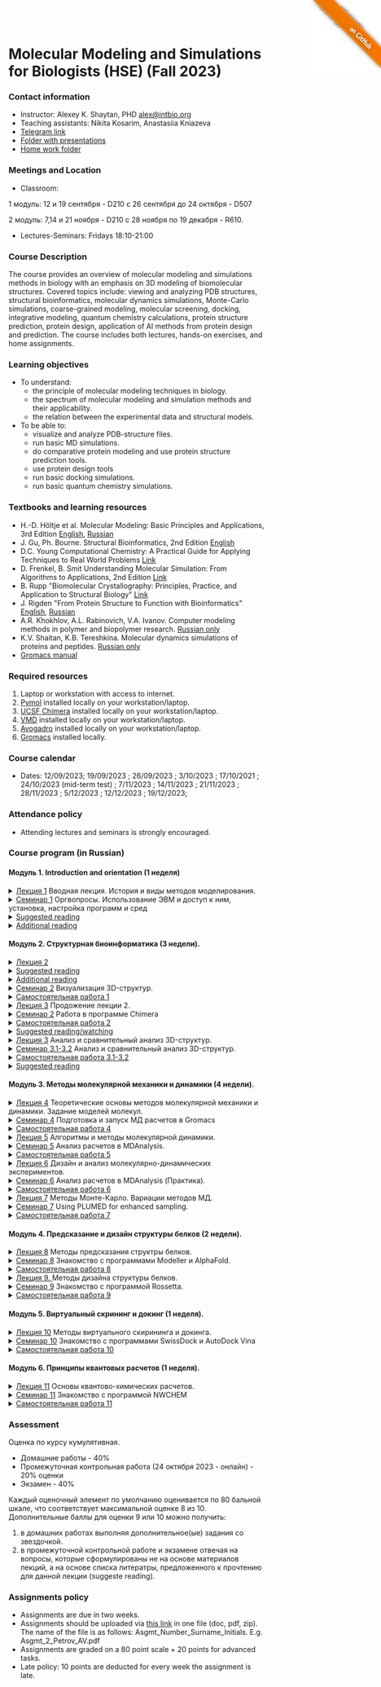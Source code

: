 <a href="https://github.com/intbio/mm_hse_2023/blob/main/index.md"><img style="position: absolute; top: 0; right: 0; border: 0;" src="gitimg.png" alt="To GitHub"></a>
# Molecular Modeling and Simulations for Biologists (HSE) (Fall 2023)

### Contact information
- Instructor: Alexey K. Shaytan, PHD alex@intbio.org
- Teaching assistants: Nikita Kosarim, Anastasiia Kniazeva
- [Telegram link](https://t.me/+QfwfoKvpB21iMTEy)
- [Folder with presentations]()
- [Home work folder](https://www.dropbox.com/request/PSyKaG2RNgJxzwlhsxx9)

### Meetings and Location
- Classroom:
  
1 модуль: 
12 и 19 сентября - D210
с 26 сентября до 24 октября - D507

2 модуль: 
7,14 и 21 ноября - D210
с 28 ноября по 19 декабря - R610.

- Lectures-Seminars: Fridays 18:10-21:00

### Course Description
The course provides an overview of molecular modeling and simulations methods in biology with an emphasis on 3D modeling of biomolecular structures. Covered topics include: viewing and analyzing PDB structures, structural bioinformatics, molecular dynamics simulations, Monte-Carlo simulations, coarse-grained modeling, molecular screening, docking, integrative modeling, quantum chemistry calculations, protein structure prediction, protein design, application of AI methods from protein design and prediction. The course includes both lectures, hands-on exercises, and home assignments.  

### Learning objectives
- To understand:
     - the principle of molecular modeling techniques in biology.
     - the spectrum of molecular modeling and simulation methods and their applicability.
     - the relation between the experimental data and structural models. 
- To be able to:
     - visualize and analyze PDB-structure files.
     - run basic MD simulations.
     - do comparative protein modeling and use protein structure prediction tools.
     - use protein design tools
     - run basic docking simulations.
     - run basic quantum chemistry simulations.

 
### Textbooks and learning resources
- H.-D. Höltje et al. Molecular Modeling: Basic Principles and Applications, 3rd Edition [English](https://www.wiley.com/en-us/Molecular+Modeling%3A+Basic+Principles+and+Applications%2C+3rd+Edition-p-9783527315680), [Russian](https://www.ozon.ru/context/detail/id/19483913/)
- J. Gu, Ph. Bourne. Structural Bioinformatics, 2nd Edition [English](https://www.wiley.com/en-us/Structural+Bioinformatics%2C+2nd+Edition-p-9780470181058)
- D.C. Young Computational Chemistry: A Practical Guide for Applying Techniques to Real World Problems [Link](https://onlinelibrary.wiley.com/doi/book/10.1002/0471220655)
-  D. Frenkel, B. Smit Understanding Molecular Simulation: From Algorithms to Applications, 2nd Edition [Link](https://www.elsevier.com/books/understanding-molecular-simulation/frenkel/978-0-12-267351-1)
- B. Rupp "Biomolecular Crystallography: Principles, Practice, and Application to Structural Biology" [Link](http://www.ruppweb.org/Garland/default.htm)
- J. Rigden "From Protein Structure to Function with Bioinformatics" [English](https://www.springer.com/gp/book/9789048180585), [Russian](https://urss.ru/cgi-bin/db.pl?lang=Ru&blang=ru&page=Book&id=180705)
- A.R. Khokhlov, A.L. Rabinovich, V.A. Ivanov. Computer modeling methods in polymer and biopolymer research.  [Russian only](http://urss.ru/cgi-bin/db.pl?lang=Ru&blang=ru&page=Book&id=106880)
- K.V. Shaitan, K.B. Tereshkina. Molecular dynamics simulations of proteins and peptides. [Russian only](https://istina.msu.ru/publications/book/10136512/)
- [Gromacs manual](https://manual.gromacs.org)


### Required resources
 1. Laptop or workstation with access to internet.
 2. [Pymol](https://pymol.org/2/) installed locally on your workstation/laptop.
 4. [UCSF Chimera](https://www.cgl.ucsf.edu/chimera/) installed locally on your workstation/laptop.
 5. [VMD](https://www.ks.uiuc.edu/Research/vmd/) installed locally on your workstation/laptop.
 6. [Avogadro](https://avogadro.cc) installed locally on your workstation/laptop.
 7. [Gromacs](https://www.gromacs.org) installed locally.

### Course calendar
- Dates: 12/09/2023; 19/09/2023 ; 26/09/2023 ; 3/10/2023 ; 17/10/2021 ; 24/10/2023 (mid-term test) ; 7/11/2023 ; 14/11/2023 ; 21/11/2023 ; 28/11/2023 ; 5/12/2023 ; 12/12/2023 ; 19/12/2023;  

### Attendance policy
- Attending lectures and seminars is strongly encouraged.

### Course program (in Russian)

#### Модуль 1. Introduction and orientation (1 неделя)
<details><summary><ins>Лекция 1</ins> Вводная лекция. История и виды методов моделирования.</summary> Понятия молекулярного моделирования, имитационного моделирования, интегративного моделирования. История развития методов молекулярной динамики, методов Монте-Карло. Подходы к созданию моделей структур по экспериментальным данным. Различные методы и границы их применимости. Понятия ab initio и in silico. Современные пакеты для молекулярного моделирования. Современные пакеты для визуализации PDB структур. Суперкомпьютеры в молекулярном моделировании.

<a href="https://www.dropbox.com/scl/fi/i9ikk93ojqf5pi6isp5dr/Lecture1.ppt?rlkey=fdzj6pa9tcswi5j0qkt0nl62k&dl=0">Слайды лекции.</a> 
<a href="https://distant.bioeng.ru/playback/presentation/2.0/playback.html?meetingId=4578ef0cf123b710b7e95fdbfa8fbcc844ec6bc3-1612787489424">Запись лекции.</a> 
<br>

</details>
     
<details><summary><ins>Семинар 1</ins> Оргвопросы. Использование ЭВМ и доступ к ним, установка, настройка программ и сред </summary> Использование ОС Линукс, установка и компиляция программ. Использование репозиториев, GitHub. Установка и использование программ визуализации структур.
     
<!--- <a href="https://intbio.org/mol_model_course_2023/workshops/workshop1"> Протокол семинара </a> --->
     
</details>
<!--- 
<details><summary><ins>Самостоятельная работа 1</ins></summary> 
 см. протокол семинара
     
</details>
--->
<details><summary><ins>Suggested reading</ins></summary>
     
- <a href="https://www.dropbox.com/s/vlkpzaiz0twzlsl/mol_model_history.pdf?dl=0">Методы молекулярного и интегративного моделирования в структурной биологии</a>
<br>
- <a href="https://www.ncbi.nlm.nih.gov/pmc/articles/PMC5980623/">John Kendrew and myoglobin: Protein structure determination in the 1950s</a><br>
- <a href="https://febs.onlinelibrary.wiley.com/doi/full/10.1111/febs.12796">A brief history of macromolecular crystallography, illustrated by a family tree and its Nobel fruits</a><br>
- <a href="https://library.lanl.gov/cgi-bin/getfile?00326866.pdf">Metropolis, N. The Beginnig of the Monte Carlo Method</a><br>
- <a href="https://www.dropbox.com/s/cnvazv8n78ximdp/%D0%A8%D0%BD%D0%BE%D0%BB%D1%8C%D0%AD%D0%AD-%D0%93%D1%80%D0%B8%D0%B2%D1%86%D0%BE%D0%B2_%D0%9C%D0%94-%D0%BD%D0%B0%D1%87%D0%B0%D0%BB%D0%BE.pdf?dl=0">Э.Э. Шноль. "А.Г. Гривцов и молекулярная динамика - начало"</a><br>
</details>
<details><summary><ins>Additional reading</ins></summary>
- <a href="https://www.ncbi.nlm.nih.gov/pmc/articles/PMC3820920/#__sec1title">An Introduction to Biological NMR Spectroscopy</a><br>
</details>

#### Модуль 2. Структурная биоинформатика (3 недели).
<details><summary><ins>Лекция 2</ins></summary> Форматы хранения информации о структуре молекул (PDB, mmCIF, mol2, Z-матрицы и др.). Формат PDB, поля формата. Происхождение структурной информации, основные экспериментальные методы, представление данных. Основы методов РСА, ЯМР, криоЭМ. Элементарная ячейка кристалла, асиметричная единица, понятие BioAssembly, кристаллографическая и некристаллографическая симметрии структур. PDB: B-факторы, occupancy. PDB: специфика ЯМР структур. Правила описания белков, нуклеиновых кислот, липидов, лигандов. Тяжелоатомные и протонированные модели. Протонирование моделей. Базы данных структур. Базы PDB, NDB, MMDB, CCDC, EMDB. Поиск в базах данных, поиск по последовательности и по структуре. Форматы записи электронной плотности. Типичные проблемы в структурах, ротамеры боковых цепей. Определение качества PDB структур. Программы анализа качества структур. 


<a href="https://www.dropbox.com/scl/fi/c943pkect7qy5ix1tuoqx/Lecture2.ppt?rlkey=lqztcfokgeq1ezlhs0putejnx&dl=0">Слайды лекции.</a> 
</details>
<details><summary><ins>Suggested reading</ins></summary>
  - <a href="https://pdb101.rcsb.org/learn/guide-to-understanding-pdb-data/introduction">Introduction to PDB Data</a>
 </details>
 
<details><summary><ins>Additional reading</ins></summary>
 - <a href="ftp://ftp.wwpdb.org/pub/pdb/doc/format_descriptions/Format_v33_A4.pdf">PDB format description</a>
</details>

     
<details><summary><ins>Семинар 2</ins> Визуализация 3D-структур.</summary> Обзор различных программ (Pymol, Chimera, VMD, Maestro, CND3D, Coot). Программа Pymol. Загрузка структур. Выделение цепей, фрагментов последовательности. Различные представления. Построение поверхностей. Наложение структур. Протонирование моделей. Создание видео. Визуализация конформационных перестроек. Раскраска структуры по B-фактору и другим параметрам. Сравнение структуры с электронной плотностью.  Автоматизация в виде скриптов.

<br>
<a href="workshops/pymol">Описание и протокол семинара.</a>
</details>

<details><summary><ins>Самостоятельная работа 1</ins></summary> 
см. описание семинара
</details>

<details><summary><ins>Лекция 3</ins> Продожение лекции 2.</summary> Методы ЯМР. КриоЭМ. Особенности структур, полученных этими методами. Различные биомолекулы и их представление в PDB.

<a href="https://www.dropbox.com/scl/fi/c943pkect7qy5ix1tuoqx/Lecture2.ppt?rlkey=lqztcfokgeq1ezlhs0putejnx&dl=0">Слайды лекции.</a> 
</details>
     
<details><summary><ins>Семинар 2</ins> Работа в программе Chimera</summary> 

<br>
<a href="workshops/">Протокол семинара.</a>
</details>

<details><summary><ins>Самостоятельная работа 2</ins></summary> 
см. описание семинара
</details>
<details><summary><ins>Suggested reading/watching</ins></summary>
- <a href="https://mediatheque.lindau-nobel.org/recordings/36140/lecture-nmr-physics-structural-biology">Kurt Wutrich on NMR</a>
- <a href="https://link.springer.com/article/10.1007/s00216-018-0899-8">CryoEM</a>
</details>


<details><summary><ins>Лекция 3</ins> Анализ и сравнительный анализ 3D-структур.</summary> Виды визуализации структур, стерео-представление, ray-tracing. Определение вторичной структуры. Карты Рамачандрана.  Поверхность доступная растворителю. Водородные связи. Карты контактов. Структурные выравнивания и среднеквадратичное отклонение. Идентификация структурных доменов. Базы данных CDD и PFAM. Структурная классификация доменов (SCOP, CATH). Идентификация полостей и сайтов связывания. Электростатический и гидрофобный потенциалы. Определение состояний протонирования. Анализ симметрии. Анализ динамики, нормальные моды. Оценка свободной энергии сворачивания. Определение мультимеров.

<a href="https://www.dropbox.com/s/t93ok6dovz55j8a/Lecture3.ppt?dl=0">Слайды лекции.</a> 
</details>
     
<details><summary><ins>Семинар 3.1-3.2</ins> Анализ и сравнительный анализ 3D-структур.</summary> 
Работа с библиотекой MDAnalysis. Расчет растояний, углов, контактов. Расчет RMSD. Стркутурное выравнивание. Работа в программе Chimera. Структурные выранивания, струкутрное выравнивание последовательностей. Добавление водородов, программа REDUCE. Добавление зарядов, PDB2PQR. Рассчет pK, PROPKA. Расчет электростатического потенциала, APBS. Поиск водородных связей. Библиотека Prody. Анализ нормальных мод. Поиск родственных структур, определение консервативных остатков, визуализация.
<br>
<a href="workshops/3Dstruct_analysis">Протокол семинара.</a>
</details>

<details><summary><ins>Самостоятельная работа 3.1-3.2</ins></summary> 
см. описание семинара
</details>
<details><summary><ins>Suggested reading</ins></summary>
 - <a href="https://www.ncbi.nlm.nih.gov/pmc/articles/PMC208735/">D. Eisenberg, The discovery of the α-helix and β-sheet, the principal structural features of proteins</a>
 -  <a href="https://www.sciencedirect.com/science/article/abs/pii/S0065323308605203">J.S. Richardson, The Anatomy and Taxonomy of Protein Structure</a>
</details>


#### Модуль 3. Методы молекулярной механики и динамики (4 недели).

<details><summary><ins>Лекция 4</ins> Теоретические основы методов молекулярной механики и динамики. Задание моделей молекул. </summary> Молекулярно-механические модели, границы применимости. Основы классической механики: материальные точки, законы Ньютона, силы, энергия, Гамильтониан, обобщенные переменные, координаты реакции. Методы минимизации энергии. Уравнения движения. Траектории движения частиц, фазовое пространство. Численные подходы к решению уравнений движения. Алгоритмы Эйлера, Верле, Лип-Фрог. Неустойчивость траектроий и хаос. Обратимость по времени уравнений движения.  Типы взаимодействий в молекулярных системах.  Понятие силового поля и топологии молекулы. Единицы длины, времени, энергии. Основные типы взаимодействий: валентные, невалентные взаимодействия, связи, валентные, торсионные, ложноторсионные углы, потенциал Леннард-Джонса, заряды. Проблема учета электростатических взаимодействий. Силовые поля класса II. Поляризуемые силовые поля. Модели воды. Неявный растворитель. Основы статистической физики: распределение Больцмана-Гиббса, понятие энтропии, второй закон термодинамики. Парадокс обратимости. Гипотеза эргодичности. Понятие термодинамического ансамбля. Понятие свободной энергии, работы. Профили свободной энергии, потенциал средней силы. Неравновесные процессы. Равенство Джарзинского. 

<a href="https://www.dropbox.com/s/xl9scwmnn0hd6gy/Lecture4.ppt?dl=0">Слайды лекции.</a> 
</details>
     
<details><summary><ins>Семинар 4</ins> Подготовка и запуск МД расчетов в Gromacs</summary> 
<a href="workshops/MD2_simul">Протокол семинара.</a>
</details>

<details><summary><ins>Самостоятельная работа 4</ins></summary> 
см. описание семинара
</details>


<details><summary><ins>Лекция 5</ins> Алгоритмы и методы молекулярной динамики.</summary> Общая схема постановки молекулярно-динамического расчета. Подготовка, минимизация и релакасация системы. Выбор шага интегрирования. Периодические граничные условия. Радиусы обрезания. Суммы Эвальда и методы учета электростатических взаимодействий. Списки соседей. Ограничения на длины связей. Термостатирование и баростатирование системы. Броуновская динамика, динамика Ланжевена. Параллельные вычисления. Декомпозиция области. Суперкомпьютерные параллельные технологии в молекулярном моделировании. Использование графических процессоров.

<a href="https://www.dropbox.com/s/ef728toz7myzf06/Lecture5.ppt?dl=0">Слайды лекции.</a> 
</details>
     
<details><summary><ins>Семинар 5</ins> Анализ расчетов в MDAnalysis.</summary> 
<a href="workshops/MD3_analysis">Протокол семинара.</a>
</details>

<details><summary><ins>Самостоятельная работа 5</ins></summary> 
см. описание семинара
</details>


<details><summary><ins>Лекция 6</ins> Дизайн и анализ молекулярно-динамических экспериментов.</summary> Выбор стартового состояния. Выбор набора систем для сравнительного моделирования. Выбор силового поля. Выбор времени моделирования и количества моделирумых систем. Методы работы с траекториями. Выход на равновесие. Иерархия динамических веремен. Анализ средних, флуктуаций, статистической достоверности. Автокорреляционные функции. Связь корреляции и диффузии. Энтальпия взаимодействия, теплоемкость. Функции радиального распределения. Анализ RMSD, d-RMSD. Кластерный анализ. Сетевой анализ. Анализ на основе марковских моделей. Добавление внешних воздействий. Примеры результатов моделирования различных систем (фолдинг белков, диффузия лигандов в белках, биомембраны, ионные каналы, ДНК-белковые комплексы). Транспортные коэффициенты. Анализ главных компонент. Методы понижения размерности. Применение нейросетей. 
<a href="https://www.dropbox.com/s/bt58dd8th5ffse7/Lecture6.ppt?dl=0">Слайды лекции.</a> 
</details>
     
<details><summary><ins>Семинар 6</ins> Анализ расчетов в MDAnalysis (Практика).</summary> 
<a href="workshops/MD_3_2_analysis">Протокол семинара.</a>
</details>

<details><summary><ins>Самостоятельная работа 6</ins></summary> 
см. описание семинара
</details>


<details><summary><ins>Лекция 7</ins> Методы Монте-Карло. Вариации методов МД.</summary> Методы Монте-Карло. Методы марковских цепей Монте-Карло (Markov chain Monte-Carlo). Критерий Метрополиса-Хастингса. Методы улучшения возмжоностей статистических выборок (enhanced sampling techniques). Вычислительный отжиг (simulated annealing). Методы обмена репликами (Replica Exchange, Parallel tempering.). Метод зонтичной выборки (umbrella sampling, WHAM).  Метод адаптивной семщающей силы (ABF, adaptive biasing force). Различные виды коллективных переменных. Метод управляемой МД (steered MD). Адиабатически смещенная МД (adiabatic bias MD). Метод метадинамики. Метод ускоренной МД (accelerated MD). Методы расчета свободной энергии. Примеры оценки термодинамических параметров и профилей свободной энергии. Огрубленное моделирование. Мультимасштабное моделирование.
<a href="https://www.dropbox.com/s/hzqcsfq87lanxr6/lecture7.ppt?dl=0">Слайды лекции.</a>
</details>
     
<details><summary><ins>Семинар 7</ins> Using PLUMED for enhanced sampling.</summary> 
<a href="workshops/MD4_PLUMED">Протокол семинара.</a>
</details>

<details><summary><ins>Самостоятельная работа 7</ins></summary> 
см. описание семинара
</details>


#### Модуль 4. Предсказание и дизайн структуры белков (2 недели).

<details><summary><ins>Лекция 8</ins> Методы предсказания структры белков.</summary> Моделирование по гомологии. Создание выравнивания. Оценка качества модели. Детекция фолда. Протягивание. Скрытые марковские модели. Нейросети. Физические методы моделирования и предсказания.
<a href="https://www.dropbox.com/s/3qiewrq9ahzczcw/Lecture8-9.ppt?dl=0">Слайды лекции.</a> <a href="https://example.com">Видеозапись.</a>
</details>
     
<details><summary><ins>Семинар 8</ins> Знакомство с программами Modeller и AlphaFold.</summary> Знакомство с программой Modeller. Построение структурных моделей по гомологии с с известными структурами.  
<a href="workshops/Modeller">Протокол семинара.</a>
</details>

<details><summary><ins>Самостоятельная работа 8</ins></summary> 
см. описание семинара
</details>


<details><summary><ins>Лекция 9. </ins> Методы дизайна структуры белков.</summary> Физические принципы организации белков. Водородные связи, гидрофобные взаимодействия, взаимодействия ароматических аминокислот. Понятие воронки фолдинга, парадокс Левинталя, расплавленная глобула. Однодоменные и многодоменные белки. Эмпирические функции свободной энергии белков. Создание мутантных белков, термостабильных белков. Предсказание влияния аминокислотных замен. De novo дизайн белков. Подходы к оптимизации структуры. Мультимасштабные подходы. Пример подходов в программе Rosetta. Примеры искусственно созданных белков.

<a href="https://www.dropbox.com/s/3qiewrq9ahzczcw/Lecture8-9.ppt?dl=0">Слайды лекции.</a>
</details>
     
<details><summary><ins>Семинар 9</ins> Знакомство с программой Rossetta.</summary> 
<a href="workshops/Rosetta">Протокол семинара.</a>
</details>

<details><summary><ins>Самостоятельная работа 9</ins></summary> 
см. описание семинара
</details>


#### Модуль 5. Виртуальный скрининг и докинг (1 неделя).

<details><summary><ins>Лекция 10</ins> Методы виртуального скирининга и докинга.</summary> Медицинская химия и рациональный дизайн лекарств. Хиты и лидерные соединения. Хранение информации о химических соединениях. Меры сходства химических соединений. Коэффициент Танимото. Базы данных химических соединений. Понятие о QSAR методах, расчеты ADMET cвойств. Виды виртуального скрининга. Фармакофоры и фармакофорный поиск. Молекулярный докинг: общая постановка задачи, определения и основные подходы. Учёт конформационной подвижности лиганда и рецептора. Алгоритмы поиска поз. Межмолекулярные взаимодействия и функции оценки энергии связывания. Использование молекулярного докинга для аннотации функции белка. Макромолекулярный докинг - его отличия от докинга низкомолекулярных соединений. Белок-пептидный докинг. Примеры программ и веб-сервисов для выполнения молекулярного докинга.
 

<a href="https://www.dropbox.com/s/1g3ousqqqzwctz9/Lecture10.ppt?dl=0">Слайды лекции.</a>
<a href="https://www.dropbox.com/s/ipc5tiewmmfal29/2021_lecture_Virtual_Screening_and_Molecular_Docking.pdf?dl=0">Слайды лекции. В.Н. Новоселецкого 2021 год</a>
</details>
     
<details><summary><ins>Семинар 10</ins> Знакомство с программами SwissDock и AutoDock Vina</summary> 
<a href="workshops/Docking">Протокол семинара.</a>
</details>

<details><summary><ins>Самостоятельная работа 10</ins></summary> 
см. описание семинара
</details>


#### Модуль 6. Принципы квантовых расчетов (1 неделя).


<details><summary><ins>Лекция 11</ins> Основы квантово-химических расчетов.</summary> Квантовая механика. Стационарное уравнение Шредингера для электрона. Волновые функции. Орбитали атома водорода. Приближение Борна-Оппенгеймера. Спин. Фермионы и принцип Паули. Ab initio подходы. Метод Хартри-Фока. ЛКАО. Молекулярные орбитали. 
Базисы и базисные функции. Методы учета корреляций электронов. Полуэмпирические методы. Теория функционала плотности (DFT). DFT функционалы и базисы. Методы расчета возбужденных состояний и спектральных характеристик. Методы расчета переноса заряда, теория Маркуса. Методы КМ/ММ. Квантовая МД. Методы расчета парциальных зарядов, заряды по Малликену, RESP. Методы расчета торсионных потенциалов. Программы![image](https://user-images.githubusercontent.com/397204/118412488-f7021c80-b6a2-11eb-8d53-11ce5b3f3b86.png)

<a href="https://www.dropbox.com/s/f1urrwbyg2j73ec/Lecture10.ppt?dl=0">Слайды лекции.</a> 
</details>
     
<details><summary><ins>Семинар 11</ins> Знакомство с программой NWCHEM</summary> 
<a href="workshops/NWChem">Протокол семинара.</a>
</details>

<details><summary><ins>Самостоятельная работа 11</ins></summary> 
см. описание семинара
</details>

<!-- <details><summary><ins>Лекция 12</ins> Различные подходы.</summary> Методы функционала плотности (DFT). Методы расчета спектральных характеристик. Моделирование химических реакций. Моделирование переноса заряда. Методы КМ/ММ.
<a href="https://example.com">Слайды лекции.</a> <a href="https://example.com">Видеозапись.</a>
</details> -->
     
<!--<details><summary><ins>Семинар 12</ins> Работа с программой NWCHEM</summary> 
<a href="https://example.com">Протокол семинара.</a>
</details>-->

<!--<details><summary><ins>Самостоятельная работа 12</ins></summary> 
ЗДЕСЬ БУДУТ ДЕТАЛИ ЗАДАНИЯ
</details> -->


### Assessment

Оценка по курсу кумулятивная.

- Домашние работы  - 40% 
- Промежуточная контрольная работа (24 октября 2023 - онлайн) - 20% оценки
- Экзамен - 40%

Каждый оценочный элемент по умолчанию оценивается по 80 бальной шкале, что соответствует максимальной оценке 8 из 10.
Дополнительные баллы для оценки 9 или 10 можно получить:
1) в домашних работах выполняя дополнительное(ые) задания со звездочкой.
2) в промежуточной контрольной работе и экзамене отвечая на вопросы, которые сформулированы не на основе материалов лекций, а на основе списка литератры, предложенного к прочтению для данной лекции (suggeste reading).


### Assignments policy
- Assignments are due in two weeks.
- Assignments should be uploaded via [this link](https://www.dropbox.com/request/PSyKaG2RNgJxzwlhsxx9) in one file (doc, pdf, zip). The name of the file is as follows: Asgmt_Number_Surname_Initials. E.g. Asgmt_2_Petrov_AV.pdf
- Assignments are graded on a 80 point scale + 20 points for advanced tasks.
- Late policy: 10 points are deducted for every week the assignment is late. 

 

